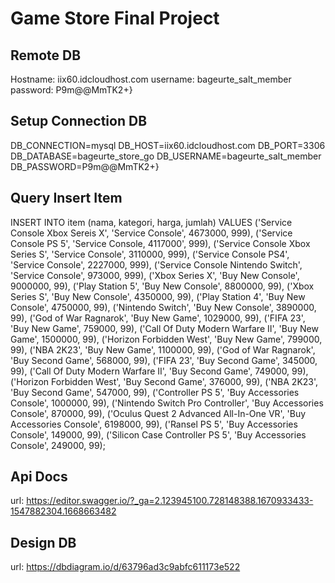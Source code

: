 # Game Store Final Project
## Remote DB
Hostname: iix60.idcloudhost.com
username: bageurte_salt_member
password: P9m@@MmTK2+}

## Setup Connection DB
DB_CONNECTION=mysql
DB_HOST=iix60.idcloudhost.com
DB_PORT=3306
DB_DATABASE=bageurte_store_go
DB_USERNAME=bageurte_salt_member
DB_PASSWORD=P9m@@MmTK2+}

## Query Insert Item
INSERT INTO item (nama, kategori, harga, jumlah)
VALUES ('Service Console Xbox Sereis X', 'Service Console', 4673000, 999),
       ('Service Console PS 5', 'Service Console, 4117000', 999),
       ('Service Console Xbox Series S', 'Service Console', 3110000, 999),
       ('Service Console PS4', 'Service Console', 2227000, 999),
       ('Service Console Nintendo Switch', 'Service Console', 973000, 999),
       ('Xbox Series X', 'Buy New Console', 9000000, 99),
       ('Play Station 5', 'Buy New Console', 8800000, 99),
       ('Xbox Series S', 'Buy New Console', 4350000, 99),
       ('Play Station 4', 'Buy New Console', 4750000, 99),
       ('Nintendo Switch', 'Buy New Console', 3890000, 99),
       ('God of War Ragnarok', 'Buy New Game', 1029000, 99),
       ('FIFA 23', 'Buy New Game', 759000, 99),
       ('Call Of Duty Modern Warfare II', 'Buy New Game', 1500000, 99),
       ('Horizon Forbidden West', 'Buy New Game', 799000, 99),
       ('NBA 2K23', 'Buy New Game', 1100000, 99),
       ('God of War Ragnarok', 'Buy Second Game', 568000, 99),
       ('FIFA 23', 'Buy Second Game', 345000, 99),
       ('Call Of Duty Modern Warfare II', 'Buy Second Game', 749000, 99),
       ('Horizon Forbidden West', 'Buy Second Game', 376000, 99),
       ('NBA 2K23', 'Buy Second Game', 547000, 99),
       ('Controller PS 5', 'Buy Accessories Console', 1000000, 99),
       ('Nintendo Switch Pro Controller', 'Buy Accessories Console', 870000, 99),
       ('Oculus Quest 2 Advanced All-In-One VR', 'Buy Accessories Console', 6198000, 99),
       ('Ransel PS 5', 'Buy Accessories Console', 149000, 99),
       ('Silicon Case Controller PS 5', 'Buy Accessories Console', 249000, 99);

## Api Docs
url: https://editor.swagger.io/?_ga=2.123945100.728148388.1670933433-1547882304.1668663482

## Design DB
url: https://dbdiagram.io/d/63796ad3c9abfc611173e522